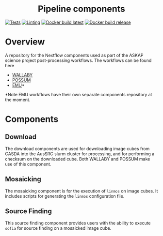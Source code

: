 <h1 align="center">Pipeline components</h1>

[![Tests](https://github.com/AusSRC/WALLABY_components/actions/workflows/tests.yaml/badge.svg)](https://github.com/AusSRC/WALLABY_components/actions/workflows/tests.yaml)
[![Linting](https://github.com/AusSRC/WALLABY_components/actions/workflows/lint.yaml/badge.svg)](https://github.com/AusSRC/WALLABY_components/actions/workflows/lint.yaml)
[![Docker build latest](https://github.com/AusSRC/WALLABY_components/actions/workflows/docker-build-latest.yml/badge.svg)](https://github.com/AusSRC/WALLABY_components/actions/workflows/docker-build-latest.yml)
[![Docker build release](https://github.com/AusSRC/WALLABY_components/actions/workflows/docker-build-release.yml/badge.svg)](https://github.com/AusSRC/WALLABY_components/actions/workflows/docker-build-release.yml)

# Overview

A repository for the Nextflow components used as part of the ASKAP science project post-processing workflows. The workflows can be found here

* [WALLABY](https://github.com/AusSRC/WALLABY_workflows)
* [POSSUM](https://github.com/AusSRC/POSSUM_workflows)
* [EMU](https://github.com/ASKAP-EMUCat)* 

*Note EMU workflows have their own separate components repository at the moment.

# Components

## Download

The download components are used for downloading image cubes from CASDA into the AusSRC slurm cluster for processing, and for performing a checksum on the downloaded cube. Both WALLABY and POSSUM make use of this component.

## Mosaicking

The mosaicking component is for the execution of `linmos` on image cubes. It includes scripts for generating the `linmos` configuration file.

## Source Finding

This source finding component provides users with the ability to execute `sofia` for source finding on a mosaicked image cube.